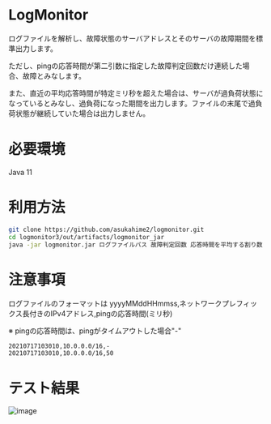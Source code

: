 # LogMonitor
ログファイルを解析し、故障状態のサーバアドレスとそのサーバの故障期間を標準出力します。

ただし、pingの応答時間が第二引数に指定した故障判定回数だけ連続した場合、故障とみなします。

また、直近の平均応答時間が特定ミリ秒を超えた場合は、サーバが過負荷状態になっているとみなし、過負荷になった期間を出力します。ファイルの末尾で過負荷状態が継続していた場合は出力しません。

# 必要環境
Java 11

# 利用方法

```bash
git clone https://github.com/asukahime2/logmonitor.git
cd logmonitor3/out/artifacts/logmonitor_jar
java -jar logmonitor.jar ログファイルパス 故障判定回数 応答時間を平均する割り数 直近の平均応答時間の閾値
```

# 注意事項
ログファイルのフォーマットは
yyyyMMddHHmmss,ネットワークプレフィックス長付きのIPv4アドレス,pingの応答時間(ミリ秒)

※ pingの応答時間は、pingがタイムアウトした場合"-"

```
20210717103010,10.0.0.0/16,-
20210717103010,10.0.0.0/16,50
```

# テスト結果
![image](https://user-images.githubusercontent.com/87558811/126055752-853d61e5-23cd-44dd-82d3-4d954db8694c.png)
